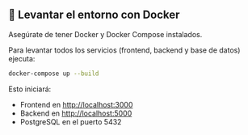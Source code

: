 ## 🚀 Levantar el entorno con Docker

Asegúrate de tener Docker y Docker Compose instalados.

Para levantar todos los servicios (frontend, backend y base de datos) ejecuta:

```bash
docker-compose up --build
```

Esto iniciará:
- Frontend en [http://localhost:3000](http://localhost:3000)
- Backend en [http://localhost:5000](http://localhost:5000)
- PostgreSQL en el puerto 5432
